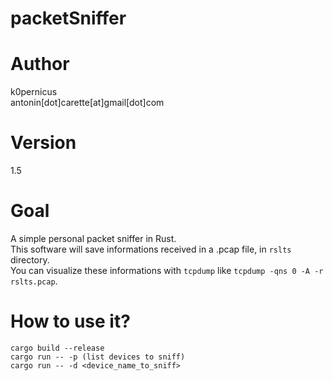 # packetSniffer

# Author

k0pernicus  
antonin[dot]carette[at]gmail[dot]com

# Version

1.5

# Goal

A simple personal packet sniffer in Rust.  
This software will save informations received in a .pcap file, in ```rslts``` directory.  
You can visualize these informations with ```tcpdump``` like ```tcpdump -qns 0 -A -r rslts.pcap```.

# How to use it?

```
cargo build --release
cargo run -- -p (list devices to sniff)
cargo run -- -d <device_name_to_sniff>
```
